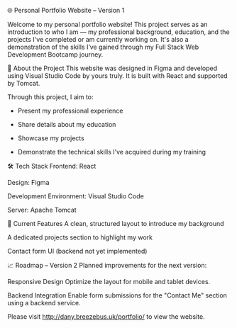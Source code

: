 🌐 Personal Portfolio Website – Version 1

Welcome to my personal portfolio website! This project serves as an introduction to who I am — my professional background, education, and the projects I've completed or am currently working on. It's also a demonstration of the skills I’ve gained through my Full Stack Web Development Bootcamp journey.

🚀 About the Project
This website was designed in Figma and developed using Visual Studio Code by yours truly. It is built with React and supported by Tomcat.

Through this project, I aim to:

- Present my professional experience

- Share details about my education

- Showcase my projects

- Demonstrate the technical skills I’ve acquired during my training

🛠 Tech Stack
Frontend: React

Design: Figma

Development Environment: Visual Studio Code

Server: Apache Tomcat

📌 Current Features
A clean, structured layout to introduce my background

A dedicated projects section to highlight my work

Contact form UI (backend not yet implemented)

📈 Roadmap – Version 2
Planned improvements for the next version:

Responsive Design
Optimize the layout for mobile and tablet devices.

Backend Integration
Enable form submissions for the "Contact Me" section using a backend service.

Please visit http://dany.breezebus.uk/portfolio/ to view the website.



